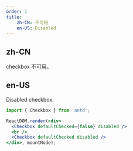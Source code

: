 ```yaml
---
order: 1
title:
    zh-CN: 不可用
    en-US: Disabled
---
```


## zh-CN

checkbox 不可用。

## en-US

Disabled checkbox.

````jsx
import { Checkbox } from 'antd';

ReactDOM.render(<div>
  <Checkbox defaultChecked={false} disabled />
  <br />
  <Checkbox defaultChecked disabled />
</div>, mountNode);
````
